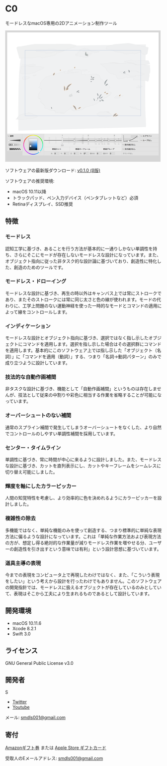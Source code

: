 # C0
モードレスなmacOS専用の2Dアニメーション制作ツール

<img src="C0/screenshot.png" width="500">

ソフトウェアの最新版ダウンロード: [v0.1.0 (β版)](https://github.com/smdls/C0/releases/download/v0.1.0/C0-0.1.0.dmg)

ソフトウェアの推奨環境:

* macOS 10.11以降
* トラックパッド、ペン入力デバイス（ペンタブレットなど）必須
* Retinaディスプレイ、SSD推奨


## 特徴

### モードレス
認知工学に基づき、あることを行う方法が基本的に一通りしかない単調性を持ち、さらにそこにモードが存在しないモードレスな設計になっています。また、オブジェクト指向に従った非タスク的な設計論に基づいており、創造性に特化した、創造のためのツールです。

### モードレス・ドローイング
モードレスな設計に基づき、再生の時以外はキャンバス上では常にストロークであり、またそのストロークには常に同じ太さと色の線が使われます。モードの代わりに、工学上問題のない運動神経を使った一時的なモードとコマンドの適用によって線をコントロールします。

### インディケーション
モードレスな設計とオブジェクト指向に基づき、選択ではなく指し示したオブジェクトにコマンドを適用します。選択を指し示した場合はその選択群にコマンドを適用します。基本的にこのソフトウェア上では指し示した「オブジェクト（名詞）」に「コマンドを適用（動詞）」する、つまり「名詞→動詞パターン」のみで成り立つように設計しています。

### 技法的な自動作画補間
非タスクな設計に基づき、機能として「自動作画補間」というものは存在しませんが、技法として従来の中割りや彩色に相当する作業を省略することが可能になっています。

### オーバーシュートのない補間
通常のスプライン補間で発生してしまうオーバーシュートをなくした、より自然でコントロールのしやすい単調性補間を採用しています。

### センター・タイムライン
単調性に基づき、常に時間が中心に来るように設計しました。また、モードレスな設計に基づき、カットを直列表示にし、カットやキーフレームをシームレスに切り替え可能にしました。

### 輝度を軸にしたカラーピッカー
人間の知覚特性を考慮し、より効率的に色を決めれるようにカラーピッカーを設計しました。

### 複雑性の除去
多機能ではなく、単純な機能のみを使って創造する、つまり標準的に単純な表現方法に偏るような設計になっています。これは「単純な作業方法および表現方法の方が、想定し得る絶対的な作業量が減りモードレス作業を増やせる分、ユーザーの創造性を引き出すという意味では有利」という設計思想に基づいています。

### 道具主導の表現
今までの表現をコンピュータ上で再現したわけではなく、また、「こういう表現をしたい」という考えから設計を行ったわけでもありません。このソフトウェアの開発指針では、モードレスに扱えるオブジェクトが存在しているのみとしていて、表現はそこから工夫により生まれるものであるとして設計しています。


## 開発環境
* macOS 10.11.6
* Xcode 8.2.1
* Swift 3.0


## ライセンス
GNU General Public License v3.0


## 開発者
S

* [Twitter](https://twitter.com/smdls)
* [Youtube](https://www.youtube.com/channel/UCQ6kzSlb5Zi6-EvsGcZuDAw)

メール: <smdls001@gmail.com>


## 寄付
[Amazonギフト券](https://www.amazon.co.jp/Amazonギフト券-Eメールタイプ/dp/BT00DHI8G4) または [Apple Store ギフトカード](https://www.apple.com/jp/shop/personalize/electronic?product=E_GIFT_CARDS)

受取人のEメールアドレス: <smdls001@gmail.com>
